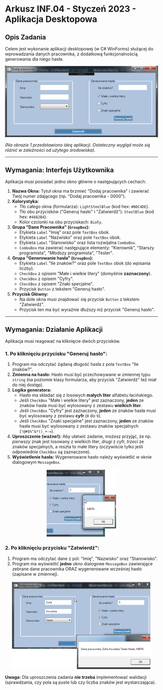 # Arkusz INF.04 - Styczeń 2023 - Aplikacja Desktopowa

## Opis Zadania

Celem jest wykonanie aplikacji desktopowej (w C# WinForms) służącej do wprowadzania danych pracownika, z dodatkową funkcjonalnością generowania dla niego hasła.

<p align="center">
  <img src="img/stan_poczatkowy_aplikacji.png" alt="Idea aplikacji">
</p>

*(Na obrazie 1 przedstawiono ideę aplikacji. Ostateczny wygląd może się różnić w zależności od użytego środowiska).*

---

## Wymagania: Interfejs Użytkownika

Aplikacja musi posiadać jedno okno główne o następujących cechach:

1.  **Nazwa Okna:** Tytuł okna ma brzmieć "Dodaj pracownika" i zawierać Twój numer zdającego (np. "Dodaj pracownika - 0000").
2.  **Kolorystyka:**
    * Tło całego okna (formularza): `LightSteelBlue` (kod hex: `#B0C4DE`).
    * Tło obu przycisków ("Generuj hasło" i "Zatwierdź"): `SteelBlue` (kod hex: `#4682B4`).
    * Kolor czcionki na obu przyciskach: `Biały`.
3.  **Grupa "Dane Pracownika" (`GroupBox`):**
    * Etykieta `Label` "Imię" oraz pole `TextBox` obok.
    * Etykieta `Label` "Nazwisko" oraz pole `TextBox` obok.
    * Etykieta `Label` "Stanowisko" oraz lista rozwijalna `ComboBox`.
    * `ComboBox` ma zawierać następujące elementy: "Kierownik", "Starszy programista", "Młodszy programista", "Tester".
4.  **Grupa "Generowanie hasła" (`GroupBox`):**
    * Etykieta `Label` "Ile znaków?" oraz pole `TextBox` obok (do wpisania liczby).
    * `CheckBox` z opisem "Małe i wielkie litery" (domyślnie **zaznaczony**).
    * `CheckBox` z opisem "Cyfry".
    * `CheckBox` z opisem "Znaki specjalne".
    * Przycisk `Button` z tekstem "Generuj hasło".
5.  **Przycisk Główny:**
    * Na dole okna musi znajdować się przycisk `Button` z tekstem "Zatwierdź".
    * Przycisk ten ma być wyraźnie dłuższy niż przycisk "Generuj hasło".

---

## Wymagania: Działanie Aplikacji

Aplikacja musi reagować na kliknięcie dwóch przycisków.

### 1. Po kliknięciu przycisku "Generuj hasło":

1.  Program ma odczytać żądaną długość hasła z pola `TextBox` "Ile znaków?".
2.  **Zmienna na hasło:** Hasło musi być przechowywane w zmiennej typu `string` (na poziomie klasy formularza, aby przycisk "Zatwierdź" też miał do niej dostęp).
3.  **Logika generatora:**
    * Hasło ma składać się z losowych **małych liter** alfabetu łacińskiego.
    * Jeśli `CheckBox` "Małe i wielkie litery" jest zaznaczony, **jeden** ze znaków hasła musi być wylosowany z zestawu **wielkich liter**.
    * Jeśli `CheckBox` "Cyfry" jest zaznaczony, **jeden** ze znaków hasła musi być wylosowany z zestawu **cyfr** (`0` do `9`).
    * Jeśli `CheckBox` "Znaki specjalne" jest zaznaczony, **jeden** ze znaków hasła musi być wylosowany z zestawu znaków specjalnych (`!@#$%^&*()_+-=`).
4.  **Uproszczenie (ważne!):** Aby ułatwić zadanie, możesz przyjąć, że np. *pierwszy* znak jest losowany z wielkich liter, *drugi* z cyfr, *trzeci* ze znaków specjalnych, a reszta to małe litery (oczywiście tylko jeśli odpowiednie `CheckBox` są zaznaczone).
5.  **Wyświetlenie hasła:** Wygenerowane hasło należy wyświetlić w oknie dialogowym `MessageBox`.

<p align="center">
    <img src="img/generuj_haslo.png" alt="Komunikat hasła">
</p>

### 2. Po kliknięciu przycisku "Zatwierdź":

1.  Program ma odczytać dane z pól: "Imię", "Nazwisko" oraz "Stanowisko".
2.  Program ma wyświetlić **jedno** okno dialogowe `MessageBox` zawierające zebrane dane pracownika ORAZ wygenerowane wcześniej hasło (zapisane w zmiennej).

<p align="center">
    <img src="img/przycisk_zatwierdz.png" alt="Komunikat zatwierdzenia">
</p>

**Uwaga:** Dla uproszczenia zadania **nie trzeba** implementować walidacji (sprawdzania, czy pola są puste lub czy liczba znaków jest wystarczająca).
